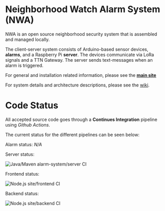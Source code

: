 # Neighborhood Watch Alarm System (NWA)
NWA is an open source neighborhood security system that is assembled and managed locally. 

The client-server system consists of Arduino-based sensor devices, **alarms**, and a Raspberry Pi **server**. The devices communicate via LoRa signals and a TTN Gateway. The server sends text-messages when an alarm is triggered.

For general and installation related information, please see the [**main site**](https://nwa-site.herokuapp.com/)

For system details and architecture descriptions, please see the [wiki](https://github.com/simoneengelbr/nwa/wiki).

# Code Status

All accepted source code goes through a **Continues Integration** pipeline using *Github Actions*.

The current status for the different pipelines can be seen below:

Alarm status:
*N/A*

Server status:

![Java/Maven alarm-system/server CI](https://github.com/simoneengelbr/nwa/workflows/Java/Maven%20alarm-system/server%20CI/badge.svg)

Frontend status:

![Node.js site/frontend CI](https://github.com/simoneengelbr/nwa/workflows/Node.js%20site/frontend%20CI/badge.svg)

Backend status:

![Node.js site/backend CI](https://github.com/simoneengelbr/nwa/workflows/Node.js%20site/backend%20CI/badge.svg)
